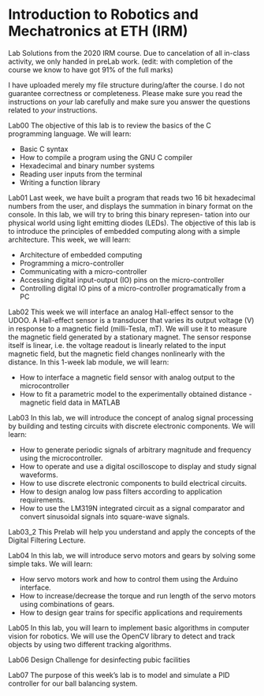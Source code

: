 # Introduction to Robotics and Mechatronics at ETH (IRM)
Lab Solutions from the 2020 IRM course. Due to cancelation of all in-class activity, we only handed in preLab work.
(edit: with completion of the course we know to have got 91% of the full marks)

I have uploaded merely my file structure during/after the course. I do not guarantee correctness or completeness. Please make sure you read the instructions on *your* lab carefully and make sure you answer the questions related to *your* instructions.

Lab00
The objective of this lab is to review the basics of the C programming language. We will learn:
* Basic C syntax
* How to compile a program using the GNU C compiler
* Hexadecimal and binary number systems
* Reading user inputs from the terminal
* Writing a function library

Lab01
Last week, we have built a program that reads two 16 bit hexadecimal numbers from the user, and
displays the summation in binary format on the console. In this lab, we will try to bring this binary represen-
tation into our physical world using light emitting diodes (LEDs). The objective of this lab is to introduce
the principles of embedded computing along with a simple architecture. This week, we will learn:
* Architecture of embedded computing
* Programming a micro-controller
* Communicating with a micro-controller
* Accessing digital input-output (IO) pins on the micro-controller
* Controlling digital IO pins of a micro-controller programatically from a PC

Lab02
This week we will interface an analog Hall-effect sensor to the UDOO. A Hall-effect sensor is a
transducer that varies its output voltage (V) in response to a magnetic field (milli-Tesla, mT). We will use
it to measure the magnetic field generated by a stationary magnet. The sensor response itself is linear, i.e.
the voltage readout is linearly related to the input magnetic field, but the magnetic field changes nonlinearly
with the distance. In this 1-week lab module, we will learn:
* How to interface a magnetic field sensor with analog output to the microcontroller
* How to fit a parametric model to the experimentally obtained distance - magnetic field data in MATLAB

Lab03
In this lab, we will introduce the concept of analog signal processing by building and testing circuits
with discrete electronic components.
We will learn:
* How to generate periodic signals of arbitrary magnitude and frequency using the microcontroller.
* How to operate and use a digital oscilloscope to display and study signal waveforms.
* How to use discrete electronic components to build electrical circuits.
* How to design analog low pass filters according to application requirements.
* How to use the LM319N integrated circuit as a signal comparator and convert sinusoidal signals into
square-wave signals.

Lab03_2
This Prelab will help you understand and apply the concepts of the Digital Filtering Lecture.

Lab04
In this lab, we will introduce servo motors and gears by solving some simple taks. We will learn:
* How servo motors work and how to control them using the Arduino interface.
* How to increase/decrease the torque and run length of the servo motors using combinations of gears.
* How to design gear trains for specific applications and requirements

Lab05
In this lab, you will learn to implement basic algorithms in computer vision for robotics. We will use
the OpenCV library to detect and track objects by using two different tracking algorithms.

Lab06
Design Challenge for desinfecting pubic facilities

Lab07
The purpose of this week’s lab is to model and simulate a PID controller for our ball balancing system.
